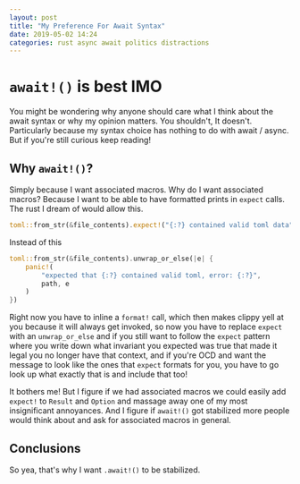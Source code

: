 ```yaml
---
layout: post
title: "My Preference For Await Syntax"
date: 2019-05-02 14:24
categories: rust async await politics distractions
---
```


# `await!()` is best IMO

You might be wondering why anyone should care what I think about the await syntax or why my opinion matters. You shouldn't, It doesn't. Particularly because my syntax choice has nothing to do with await / async. But if you're still curious keep reading!

## Why `await!()`?

Simply because I want associated macros. Why do I want associated macros? Because I want to be able to have formatted prints in `expect` calls. The rust I dream of would allow this.

```rust
toml::from_str(&file_contents).expect!("{:?} contained valid toml data", path);
```

Instead of this

```rust
toml::from_str(&file_contents).unwrap_or_else(|e| {
    panic!(
        "expected that {:?} contained valid toml, error: {:?}",
        path, e
    )
})
```

Right now you have to inline a `format!` call, which then makes clippy yell at you because it will always get invoked, so now you have to replace `expect` with an `unwrap_or_else` and if you still want to follow the `expect` pattern where you write down what invariant you expected was true that made it legal you no longer have that context, and if you're OCD and want the message to look like the ones that `expect` formats for you, you have to go look up what exactly that is and include that too!

It bothers me! But I figure if we had associated macros we could easily add `expect!` to `Result` and `Option` and massage away one of my most insignificant annoyances. And I figure if `await!()` got stabilized more people would think about and ask for associated macros in general.

## Conclusions

So yea, that's why I want `.await!()` to be stabilized.
